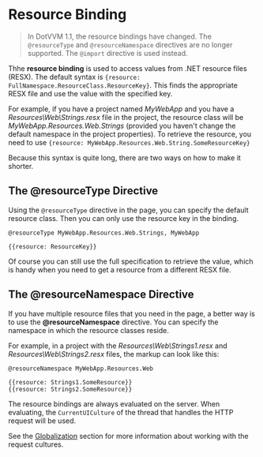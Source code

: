 # Resource Binding

> In DotVVM 1.1, the resource bindings have changed. The `@resourceType` and `@resourceNamespace` directives are no longer supported. The `@import` directive is used instead.

Thhe **resource binding** is used to access values from .NET resource files (RESX). The default syntax is `{resource: FullNamespace.ResourceClass.ResourceKey}`. 
This finds the appropriate RESX file and use the value with the specified key.

For example, if you have a project named *MyWebApp* and you have a *Resources\Web\Strings.resx* file in the project, the resource class will 
be *MyWebApp.Resources.Web.Strings* (provided you haven't change the default namespace in the project properties). To retrieve the resource, you need
to use `{resource: MyWebApp.Resources.Web.String.SomeResourceKey}`

Because this syntax is quite long, there are two ways on how to make it shorter.

## The @resourceType Directive

Using the `@resourceType` directive in the page, you can specify the default resource class. Then you can only use the resource key in the binding.

```DOTHTML
@resourceType MyWebApp.Resources.Web.Strings, MyWebApp

{{resource: ResourceKey}}
```

Of course you can still use the full specification to retrieve the value, which is handy when you need to get a resource from a different RESX file.

## The @resourceNamespace Directive

If you have multiple resource files that you need in the page, a better way is to use the **@resourceNamespace** directive.
You can specify the namespace in which the resource classes reside.

For example, in a project with the *Resources\Web\Strings1.resx* and *Resources\Web\Strings2.resx* files, the markup can look like this:

```DOTHTML
@resourceNamespace MyWebApp.Resources.Web

{{resource: Strings1.SomeResource}}
{{resource: Strings2.SomeResource}}
```



 The resource bindings are always evaluated on the server. When evaluating, the `CurrentUICulture` of the thread that handles the HTTP request will be used. 
 
 See the [Globalization](/docs/tutorials/basics-globalization/{branch}) section for more information about working with the request cultures.

